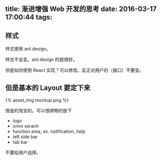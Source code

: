 title: 渐进增强 Web 开发的思考
date: 2016-03-17 17:00:44
tags:
---

## 样式

样式使用 ant.design。

样式不会变。ant.design 的就很好。

但是如何使用 React 实现？可以修改。反正对用户的（接口）不要变。

## 但是基本的 Layout 要定下来

{% asset_img mockup.png %}

借鉴的淘宝的。可以很顺畅的放下 

- logo
- omni serach
- function area, ex. notification, help
- left side bar
- tab bar

不要给用户选择。